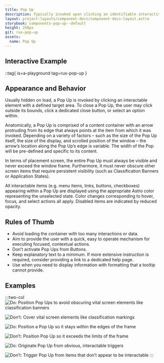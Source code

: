 ```yaml
---
title: Pop Up
description: Typically invoked upon clicking an identifiable interactive element, a Pop Up contains a curated set of common actions, display controls, rich data, or imagery associated with the interactive element.
layout: project:layouts/component-docs/component-docs-layout.astro
storybook: components-pop-up--default
height: 250px
git: rux-pop-up
assets:
  name: Pop Up
---
```


## Interactive Example

::tag{ is=a-playground tag=rux-pop-up }

## Appearance and Behavior

Usually hidden on load, a Pop Up is invoked by clicking an interactable element with a defined target area. To close a Pop Up, the user may click outside its bounds, click a dedicated close button, or select an option within.

Anatomically, a Pop Up is comprised of a content container with an arrow protruding from its edge that always points at the item from which it was invoked. Depending on a variety of factors – such as the size of the Pop Up itself, the size of the display, and scrolled position of the window – the arrow’s location along the Pop Up’s edge is variable. The width of the Pop will be pre-defined and specific to its content.

In terms of placement screen, the entire Pop Up must always be visible and never exceed the window frame. Furthermore, it must never obscure other screen items that require persistent visibility (such as Classification Banners or Application States).

All interactable items (e.g. menu items, links, buttons, checkboxes) appearing within a Pop Up are displayed using the appropriate Astro color representing the unselected state. Color changes corresponding to hover, focus, and select actions all apply. Disabled items are indicated by reduced opacity.

## Rules of Thumb

- Avoid loading the container with too many interactions or data.
- Aim to provide the user with a quick, easy to operate mechanism for executing focused, contextual actions.
- Don’t activate Pop Ups from Buttons.
- Keep explanatory text to a minimum. If more extensive instruction is required, consider providing a link to a dedicated help page.
- Use when you need to display information with formatting that a tooltip cannot provide.

## Examples

:::two-col
![Do: Position Pop Ups to avoid obscuring vital screen elements like classification banners](/img/components/pop-up/popup-do-1.webp 'Do: Position Pop Ups to avoid obscuring vital screen elements like classification banners')

![Don’t: Cover vital screen elements like classification markings](/img/components/pop-up/popup-dont-1.webp "Don't: Cover vital screen elements like classification markings")

![Do: Position a Pop Up so it stays within the edges of the frame](/img/components/pop-up/popup-do-2.webp 'Do: Position a Pop Up so it stays within the edges of the frame')

![Don’t: Position Pop Up so it exceeds the limits of the frame](/img/components/pop-up/popup-dont-2.webp 'Don’t: Position Pop Up so it exceeds the limits of the frame')

![Do: Originate Pop Up from obvious, interactable triggers](/img/components/pop-up/popup-do-3.webp 'Do: Originate Pop Up from obvious, interactable triggers')

![Don’t: Trigger Pop Up from items that don’t appear to be interactable](/img/components/pop-up/popup-dont-3.webp 'Don’t: Trigger Pop Up from items that don’t appear to be interactable')
:::
